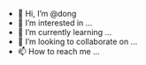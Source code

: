 - 👋 Hi, I’m @dong
- 👀 I’m interested in ...
- 🌱 I’m currently learning ...
- 💞️ I’m looking to collaborate on ...
- 📫 How to reach me ...

<!---
Youik/Youik is a ✨ special ✨ repository because its `README.md` (this file) appears on your GitHub profile.
You can click the Preview link to take a look at your changes.
--->
